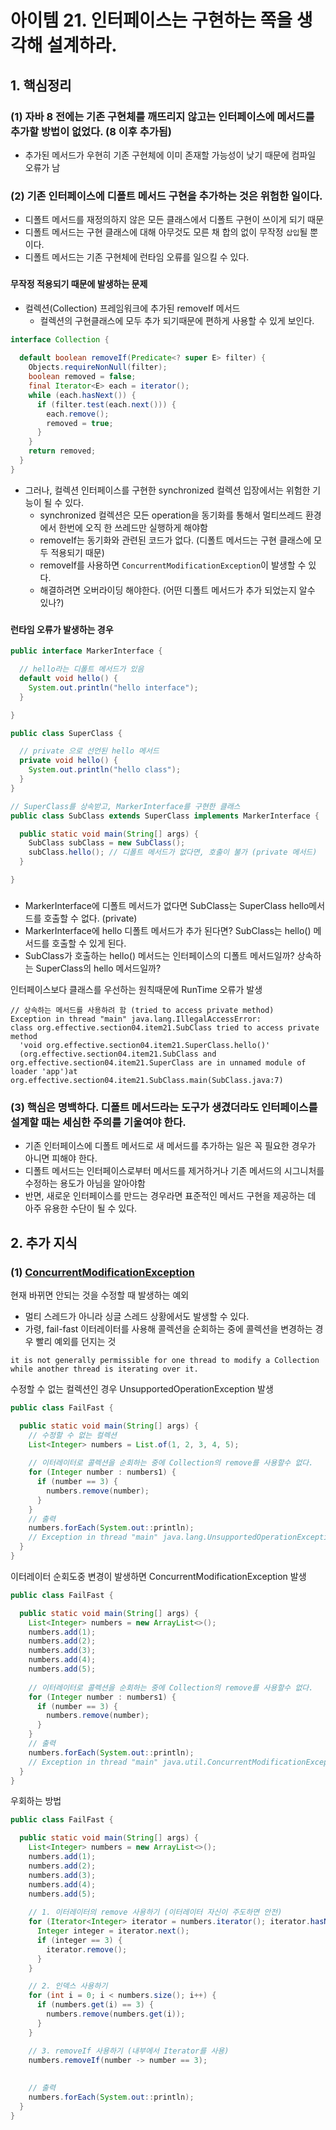 # 아이템 21. 인터페이스는 구현하는 쪽을 생각해 설계하라.

## 1. 핵심정리
### (1) 자바 8 전에는 기존 구현체를 깨뜨리지 않고는 인터페이스에 메서드를 추가할 방법이 없었다. (8 이후 추가됨)
- 추가된 메서드가 우현히 기존 구현체에 이미 존재할 가능성이 낮기 때문에 컴파일 오류가 남
###

### (2) 기존 인터페이스에 디폴트 메서드 구현을 추가하는 것은 위험한 일이다.
- 디폴트 메서드를 재정의하지 않은 모든 클래스에서 디폴트 구현이 쓰이게 되기 때문 
- 디폴트 메서드는 구현 클래스에 대해 아무것도 모른 채 합의 없이 무작정 `삽입`될 뿐이다.
- 디폴트 메서드는 기존 구현체에 런타임 오류를 일으킬 수 있다.
###

#### 무작정 적용되기 때문에 발생하는 문제
- 컬렉션(Collection) 프레임워크에 추가된 removeIf 메서드
  - 컬렉션의 구현클래스에 모두 추가 되기때문에 편하게 사용할 수 있게 보인다.
```java
interface Collection {
  
  default boolean removeIf(Predicate<? super E> filter) {
    Objects.requireNonNull(filter);
    boolean removed = false;
    final Iterator<E> each = iterator();
    while (each.hasNext()) {
      if (filter.test(each.next())) {
        each.remove();
        removed = true;
      }
    }
    return removed;
  }
}
```

- 그러나, 컬렉션 인터페이스를 구현한 synchronized 컬렉션 입장에서는 위험한 기능이 될 수 있다.
  - synchronized 컬렉션은 모든 operation을 동기화를 통해서 멀티쓰레드 환경에서 한번에 오직 한 쓰레드만 실행하게 해야함
  - removeIf는 동기화와 관련된 코드가 없다. (디폴트 메서드는 구현 클래스에 모두 적용되기 때문)
  - removeIf를 사용하면 `ConcurrentModificationException`이 발생할 수 있다.
  - 해결하려면 오버라이딩 해야한다. (어떤 디폴트 메서드가 추가 되었는지 알수 있나?)

###
#### 런타임 오류가 발생하는 경우

```java
public interface MarkerInterface {

  // hello라는 디폴트 메서드가 있음
  default void hello() {
    System.out.println("hello interface");
  }

}
```

```java
public class SuperClass {

  // private 으로 선언된 hello 메서드
  private void hello() {
    System.out.println("hello class");
  }
}
```

```java
// SuperClass를 상속받고, MarkerInterface를 구현한 클래스
public class SubClass extends SuperClass implements MarkerInterface {

  public static void main(String[] args) {
    SubClass subClass = new SubClass();
    subClass.hello(); // 디폴트 메서드가 없다면, 호출이 불가 (private 메서드)
  }

}
```
###
- MarkerInterface에 디폴트 메서드가 없다면 SubClass는 SuperClass hello메서드를 호출할 수 없다. (private)
- MarkerInterface에 hello 디폴트 메서드가 추가 된다면? SubClass는 hello() 메서드를 호출할 수 있게 된다.
- SubClass가 호출하는 hello() 메서드는 인터페이스의 디폴트 메서드일까? 상속하는 SuperClass의 hello 메서드일까?

인터페이스보다 클래스를 우선하는 원칙때문에 RunTime 오류가 발생
```
// 상속하는 메서드를 사용하려 함 (tried to access private method)
Exception in thread "main" java.lang.IllegalAccessError: 
class org.effective.section04.item21.SubClass tried to access private method 
  'void org.effective.section04.item21.SuperClass.hello()' 
  (org.effective.section04.item21.SubClass and org.effective.section04.item21.SuperClass are in unnamed module of loader 'app')at org.effective.section04.item21.SubClass.main(SubClass.java:7)
```


###
### (3) 핵심은 명백하다. 디폴트 메서드라는 도구가 생겼더라도 인터페이스를 설계할 때는 세심한 주의를 기울여야 한다.
- 기존 인터페이스에 디폴트 메서드로 새 메서드를 추가하는 일은 꼭 필요한 경우가 아니면 피해야 한다.
- 디폴트 메서드는 인터페이스로부터 메서드를 제거하거나 기존 메서드의 시그니처를 수정하는 용도가 아님을 알아야함
- 반면, 새로운 인터페이스를 만드는 경우라면 표준적인 메서드 구현을 제공하는 데 아주 유용한 수단이 될 수 있다.

###
## 2. 추가 지식
### (1) [ConcurrentModificationException](https://docs.oracle.com/en/java/javase/11/docs/api/java.base/java/util/ConcurrentModificationException.html)
현재 바뀌면 안되는 것을 수정할 때 발생하는 예외
- 멀티 스레드가 아니라 싱글 스레드 상황에서도 발생할 수 있다.
- 가령, fail-fast 이터레이터를 사용해 콜렉션을 순회하는 중에 콜렉션을 변경하는 경우 빨리 예외를 던지는 것
```
it is not generally permissible for one thread to modify a Collection while another thread is iterating over it.
```

수정할 수 없는 컬렉션인 경우 UnsupportedOperationException 발생
```java
public class FailFast {

  public static void main(String[] args) {
    // 수정할 수 없는 컬렉션
    List<Integer> numbers = List.of(1, 2, 3, 4, 5);
    
    // 이터레이터로 콜렉션을 순회하는 중에 Collection의 remove를 사용할수 없다.
    for (Integer number : numbers1) {
      if (number == 3) {
        numbers.remove(number);
      }
    }
    // 출력
    numbers.forEach(System.out::println);
    // Exception in thread "main" java.lang.UnsupportedOperationException
  }
}
```

이터레이터 순회도중 변경이 발생하면 ConcurrentModificationException 발생
```java
public class FailFast {

  public static void main(String[] args) {
    List<Integer> numbers = new ArrayList<>();
    numbers.add(1);
    numbers.add(2);
    numbers.add(3);
    numbers.add(4);
    numbers.add(5);
    
    // 이터레이터로 콜렉션을 순회하는 중에 Collection의 remove를 사용할수 없다.
    for (Integer number : numbers1) {
      if (number == 3) {
        numbers.remove(number);
      }
    }
    // 출력
    numbers.forEach(System.out::println);
    // Exception in thread "main" java.util.ConcurrentModificationException
  }
}
```

우회하는 방법
```java
public class FailFast {

  public static void main(String[] args) {
    List<Integer> numbers = new ArrayList<>();
    numbers.add(1);
    numbers.add(2);
    numbers.add(3);
    numbers.add(4);
    numbers.add(5);
    
    // 1. 이터레이터의 remove 사용하기 (이터레이터 자신이 주도하면 안전)
    for (Iterator<Integer> iterator = numbers.iterator(); iterator.hasNext(); ) {
      Integer integer = iterator.next();
      if (integer == 3) {
        iterator.remove();
      }
    }

    // 2. 인덱스 사용하기
    for (int i = 0; i < numbers.size(); i++) {
      if (numbers.get(i) == 3) {
        numbers.remove(numbers.get(i));
      }
    }

    // 3. removeIf 사용하기 (내부에서 Iterator를 사용)
    numbers.removeIf(number -> number == 3);
    
    
    // 출력
    numbers.forEach(System.out::println);
  }
}
```